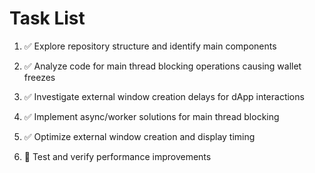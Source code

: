 # Task List

1. ✅ Explore repository structure and identify main components

2. ✅ Analyze code for main thread blocking operations causing wallet freezes

3. ✅ Investigate external window creation delays for dApp interactions

4. ✅ Implement async/worker solutions for main thread blocking

5. ✅ Optimize external window creation and display timing

6. 🔄 Test and verify performance improvements


